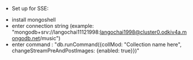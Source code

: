 - Set up for SSE:
+ install mongoshell
+ enter connection string (example: "mongodb+srv://langochai11121998:langochai1998@cluster0.odkiv4a.mongodb.net/music")
+ enter command : "db.runCommand({collMod: "Collection name here", changeStreamPreAndPostImages: {enabled: true}})"